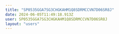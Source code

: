 ```yaml
---
title: "SP0535GGA7SG3CHGKAHM1Q8SDRMCCVN7D06SR8J"
date: 2024-06-05T11:49:18.913Z
user: SP0535GGA7SG3CHGKAHM1Q8SDRMCCVN7D06SR8J
layout: "users"
---
```

    